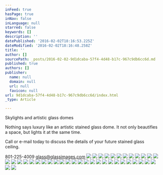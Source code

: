 ```yaml
---
inFeed: true
hasPage: true
inNav: false
inLanguage: null
starred: false
keywords: []
description: ''
datePublished: '2016-02-02T18:16:53.225Z'
dateModified: '2016-02-02T18:16:48.258Z'
title: ''
author: []
sourcePath: _posts/2016-02-02-9d1dcaba-57f4-4d48-b17c-967c9db6cc6d.md
published: true
authors: []
publisher:
  name: null
  domain: null
  url: null
  favicon: null
url: 9d1dcaba-57f4-4d48-b17c-967c9db6cc6d/index.html
_type: Article

---
```

Skylights and artistic glass domes

Nothing says luxury like an artistic stained glass dome. It not only beautifies a space, but lights it at the same time. 

Call or e-mail today to discuss the details of your future stained glass ceiling.

801-225-4009  [glass@glassimages.com][0]
![](https://the-grid-user-content.s3-us-west-2.amazonaws.com/670e45db-734a-4e2e-a1ad-c5e6dbffc183.jpg)
![](https://the-grid-user-content.s3-us-west-2.amazonaws.com/1a1ce170-1ac6-4729-85cd-58cc4ac13ede.jpg)
![](https://the-grid-user-content.s3-us-west-2.amazonaws.com/ea833ee3-dbae-4493-8a97-cd378c546e98.jpg)
![](https://the-grid-user-content.s3-us-west-2.amazonaws.com/b57ec293-3561-4a58-8820-c69eafc99b37.png)
![](https://the-grid-user-content.s3-us-west-2.amazonaws.com/311fe52d-ca11-4a6d-88f4-db9117171a49.jpg)
![](https://the-grid-user-content.s3-us-west-2.amazonaws.com/065cd104-bf11-40cd-8448-a105c9035b37.jpg)
![](https://the-grid-user-content.s3-us-west-2.amazonaws.com/4da7fcb8-e584-425e-b58d-d2e21b801cb1.jpg)
![](https://the-grid-user-content.s3-us-west-2.amazonaws.com/0428cd65-2e3f-414c-80ff-491be9b9fd3f.jpg)
![](https://the-grid-user-content.s3-us-west-2.amazonaws.com/75f5a408-6844-4dee-8acc-79c458d1670c.jpg)
![](https://the-grid-user-content.s3-us-west-2.amazonaws.com/1f56da88-2cb1-4ec4-95ff-5e398c8e9e74.jpg)
![](https://the-grid-user-content.s3-us-west-2.amazonaws.com/8d757035-dd9c-4dba-b017-61b4f90c5d45.jpg)
![](https://the-grid-user-content.s3-us-west-2.amazonaws.com/6f255676-136b-4133-8fa0-a7a6aac46244.jpg)
![](https://the-grid-user-content.s3-us-west-2.amazonaws.com/99d3f721-2cf4-4219-8235-53f6bb8b2770.jpg)
![](https://the-grid-user-content.s3-us-west-2.amazonaws.com/fae4c1ee-b974-4e96-a1ba-31f0b89e5cfe.jpg)
![](https://the-grid-user-content.s3-us-west-2.amazonaws.com/5f2843cb-ce51-4a2a-bf59-a278363c6a3d.jpg)
![](https://the-grid-user-content.s3-us-west-2.amazonaws.com/d7ef0542-01b8-4544-967d-09f37e807282.jpg)
![](https://the-grid-user-content.s3-us-west-2.amazonaws.com/38a0aded-fd06-47d5-811f-6fbd89d0c8e1.jpg)
![](https://the-grid-user-content.s3-us-west-2.amazonaws.com/a6329118-29e1-4656-a06e-cf354382277c.jpg)
![](https://the-grid-user-content.s3-us-west-2.amazonaws.com/26e70104-d558-46b1-8ff3-ae6cddac9116.jpg)
![](https://the-grid-user-content.s3-us-west-2.amazonaws.com/c06fb595-5344-45d8-ac2f-c81313eebc59.jpg)
![](https://the-grid-user-content.s3-us-west-2.amazonaws.com/c249a545-2f30-43c5-bd38-303899e32fef.jpg)
![](https://the-grid-user-content.s3-us-west-2.amazonaws.com/10a0b09d-4309-47b1-be2f-85ffb3a87171.jpg)
![](https://the-grid-user-content.s3-us-west-2.amazonaws.com/f1d39f0b-5c2f-4a01-b0cb-84453ecc6947.jpg)
![](https://the-grid-user-content.s3-us-west-2.amazonaws.com/34df8b46-1f13-4b02-8450-e781107f805e.jpg)
![](https://the-grid-user-content.s3-us-west-2.amazonaws.com/ad970faf-d7ad-4d41-8ff2-5a234f66c1ad.jpg)
![](https://the-grid-user-content.s3-us-west-2.amazonaws.com/598d5931-d2ba-4e97-b645-dea50cd56d68.jpg)
![](https://the-grid-user-content.s3-us-west-2.amazonaws.com/f875dc61-185b-48d3-a291-af15f6f11eb6.jpg)
![](https://the-grid-user-content.s3-us-west-2.amazonaws.com/63389f92-9d73-4f1e-a671-0c752e6cb1e6.jpg)
![](https://the-grid-user-content.s3-us-west-2.amazonaws.com/af799049-ca6a-4163-965c-06054779b043.jpg)
![](https://the-grid-user-content.s3-us-west-2.amazonaws.com/325e572a-0f7e-47f9-a833-892097fa18a5.jpg)
![](https://the-grid-user-content.s3-us-west-2.amazonaws.com/fab88289-228d-4574-942f-7f6b281f12a2.jpg)
![](https://the-grid-user-content.s3-us-west-2.amazonaws.com/fbb7d354-3f3d-4e9a-8614-c95c5577bc5f.jpg)
![](https://the-grid-user-content.s3-us-west-2.amazonaws.com/4f2e2b37-36d9-4197-8c95-d1a2f0941914.jpg)
![](https://the-grid-user-content.s3-us-west-2.amazonaws.com/030a2ae9-89ce-475e-a243-35a464343bcc.jpg)
![](https://the-grid-user-content.s3-us-west-2.amazonaws.com/8b93d211-3e7d-4845-be5b-2fc2f36ada2b.jpg)
![](https://the-grid-user-content.s3-us-west-2.amazonaws.com/ae1569f8-5a7b-435c-9089-ecafba7369e1.jpg)
![](https://the-grid-user-content.s3-us-west-2.amazonaws.com/3f2bfdab-fb74-4369-8f4d-130aa559982e.jpg)
![](https://the-grid-user-content.s3-us-west-2.amazonaws.com/cc829db2-91f1-462f-8ba2-929254b656a5.jpg)
![](https://the-grid-user-content.s3-us-west-2.amazonaws.com/2661d92d-c837-4b52-90fb-e5bbe1af774f.jpg)

[0]: glass@glassimages.com